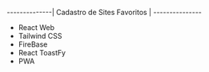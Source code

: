 --------------| Cadastro de Sites Favoritos  | ---------------

- React Web
- Tailwind CSS
- FireBase
- React ToastFy
- PWA
